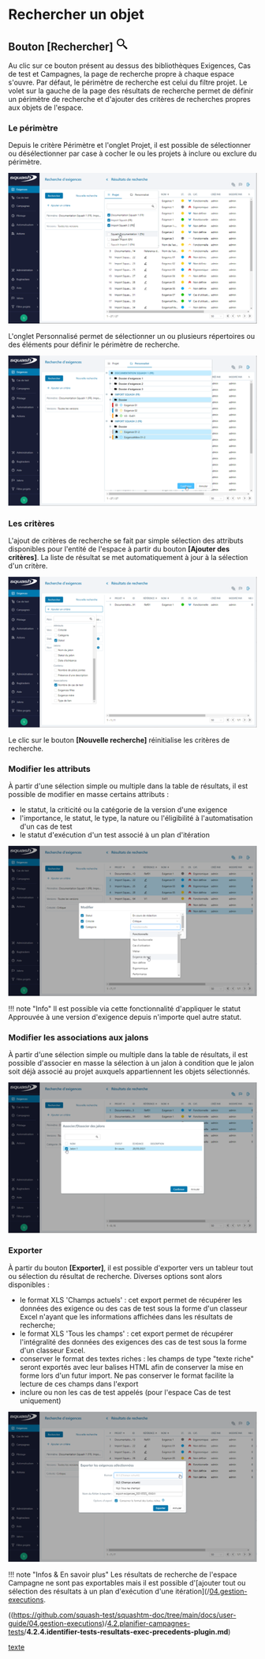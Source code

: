 # Rechercher un objet
## Bouton [Rechercher] ![icone Rechercher](resources/browse.png)
Au clic sur ce bouton présent au dessus des bibliothèques Exigences, Cas de test et Campagnes, la page de recherche propre à chaque espace s'ouvre. Par défaut, le périmètre de recherche est celui du filtre projet.
Le volet sur la gauche de la page des résultats de recherche permet de définir un périmètre de recherche et d'ajouter des critères de recherches propres aux objets de l'espace.

### Le périmètre
Depuis le critère Périmètre et l'onglet Projet, il est possible de sélectionner ou désélectionner par case à cocher le ou les projets à inclure ou exclure du périmètre.

![Rechercher un objet - Périmètre projet](resources/rechercher-perimetre-projet-fr.png)

L'onglet Personnalisé permet de sélectionner un ou plusieurs répertoires ou des éléments pour définir le périmètre de recherche.

![Rechercher un objet - Périmètre personnalisé](resources/rechercher-perimetre-perso-fr.png)

### Les critères
L'ajout de critères de recherche se fait par simple sélection des attributs disponibles pour l'entité de l'espace à partir du bouton **[Ajouter des critères]**. La liste de résultat se met automatiquement à jour à la sélection d'un critère.

![Rechercher un objet - Ajouter un critère](resources/rechercher-ajouter-un-critere-fr.png) 

Le clic sur le bouton **[Nouvelle recherche]** réinitialise les critères de recherche.

### Modifier les attributs
À partir d'une sélection simple ou multiple dans la table de résultats, il est possible de modifier en masse certains attributs :

 - le statut, la criticité ou la catégorie de la version d'une exigence
 - l'importance, le statut, le type, la nature ou l'éligibilité à l'automatisation d'un cas de test
 - le statut d'exécution d'un test associé à un plan d'itération
 
![Rechercher un objet - Modifier en masse](resources/rechercher-modif-masse-fr.png) 

!!! note "Info"
	Il est possible via cette fonctionnalité d'appliquer le statut Approuvée à une version d'exigence depuis n'importe quel autre statut.

### Modifier les associations aux jalons
À partir d'une sélection simple ou multiple dans la table de résultats, il est possible d'associer en masse la sélection à un jalon à condition que le jalon soit déjà associé au projet auxquels appartiennent les objets sélectionnés.

![Rechercher un objet - association en masse à un jalon](resources/rechercher-asso-masse-fr.png)

### Exporter
À partir du bouton **[Exporter]**, il est possible d'exporter vers un tableur tout ou sélection du résultat de recherche.
Diverses options sont alors disponibles : 

 - le format XLS 'Champs actuels' : cet export permet de récupérer les données des exigence ou des cas de test sous la forme d'un classeur Excel n'ayant que les informations affichées dans les résultats de recherche;
 - le format XLS 'Tous les champs' : cet export permet de récupérer l'intégralité des données des exigences des cas de test sous la forme d'un classeur Excel.
 - conserver le format des textes riches : les champs de type "texte riche" seront exportés avec leur balises HTML afin de conserver la mise en forme lors d'un futur import. Ne pas conserver le format facilite la lecture de ces champs dans l'export
 - inclure ou non les cas de test appelés (pour l'espace Cas de test uniquement)

![Rechercher un objet - exporter les résultats](resources/rechercher-exporter-fr.png)

!!! note "Infos & En savoir plus"
	Les résultats de recherche de l'espace Campagne ne sont pas exportables mais il est possible d'[ajouter tout ou sélection des résultats à un plan d'exécution d'une itération](/[04.gestion-executions](https://github.com/squash-test/squashtm-doc/tree/main/docs/user-guide/04.gestion-executions/4.2.planifier-campagnes-tests/4.2.4.identifier-tests-resultats-exec-precedents-plugin.md**).
  
<!--stackedit_data:
eyJoaXN0b3J5IjpbNDIwNzMzNjgwXX0=
-->
((https://github.com/squash-test/squashtm-doc/tree/main/docs/user-guide/04.gestion-executions)/[4.2.planifier-campagnes-tests](https://github.com/squash-test/squashtm-doc/tree/main/docs/user-guide/04.gestion-executions/4.2.planifier-campagnes-tests)/**4.2.4.identifier-tests-resultats-exec-precedents-plugin.md**)

[texte](**../../../../04.gestion-executions/4.2.planifier-campagnes-tests/4.2.4.identifier-tests-resultats-exec-precedents-plugin.md**)
